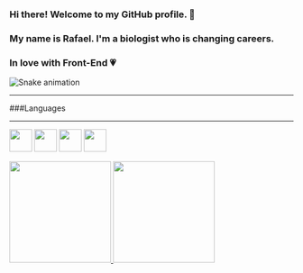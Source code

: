 ### Hi there! Welcome to my GitHub profile. 👋
### My name is Rafael. I'm a biologist who is changing careers.
### In love with Front-End 💗

<!--
**rafaelorvalle/rafaelorvalle** is a ✨ _special_ ✨ repository because its `README.md` (this file) appears on your GitHub profile.

Here are some ideas to get you started:

- 🔭 I’m currently working on ...
- 🌱 I’m currently learning ...
- 👯 I’m looking to collaborate on ...
- 🤔 I’m looking for help with ...
- 💬 Ask me about ...
- 📫 How to reach me: ...
- 😄 Pronouns: ...
- ⚡ Fun fact: ...
-->

![Snake animation](https://github.com/rafaelorvalle/rafaelorvalle/blob/output/github-contribution-grid-snake.svg)

<hr>

###Languages <br>

<hr>

<img src="https://cdn.jsdelivr.net/gh/devicons/devicon/icons/html5/html5-original-wordmark.svg" width="40" height="40"/> <img src="https://cdn.jsdelivr.net/gh/devicons/devicon/icons/css3/css3-original-wordmark.svg" width="40" height="40"/> <img src="https://cdn.jsdelivr.net/gh/devicons/devicon/icons/javascript/javascript-original.svg" width="40" height="40"/> <img src="https://cdn.jsdelivr.net/gh/devicons/devicon/icons/python/python-original-wordmark.svg" width="40" height="40"/>

<div>
<a href="https://github.com/rafaelorvalle">
<img height="180em" src="https://github-readme-stats.vercel.app/api/top-langs/?username=rafaelorvalle&layout=compact&langs_count=7&theme=ocean_dark"/>
<img height="180em" src="https://github-readme-stats.vercel.app/api?username=rafaelorvalle&show_icons=true&theme=ocean_dark&include_all_commits=true&count_private=true"/>
</div>
          
          
          
          
